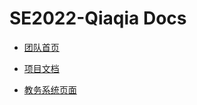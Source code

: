 # SE2022-Qiaqia Docs

- [团队首页](https://github.com/SE2022-Qiaqia)
- [项目文档](https://se2022-qiaqia.github.io/docs/)

- [教务系统页面](https://se2022-qiaqia.github.io/front-end/)